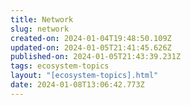 ```yaml
---
title: Network
slug: network
created-on: 2024-01-04T19:48:50.109Z
updated-on: 2024-01-05T21:41:45.626Z
published-on: 2024-01-05T21:43:39.231Z
tags: ecosystem-topics
layout: "[ecosystem-topics].html"
date: 2024-01-08T13:06:42.773Z
---
```

